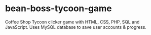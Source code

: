 # bean-boss-tycoon-game
Coffee Shop Tycoon clicker game with HTML, CSS, PHP, SQL and JavaScript. Uses MySQL database to save user accounts &amp; progress.
